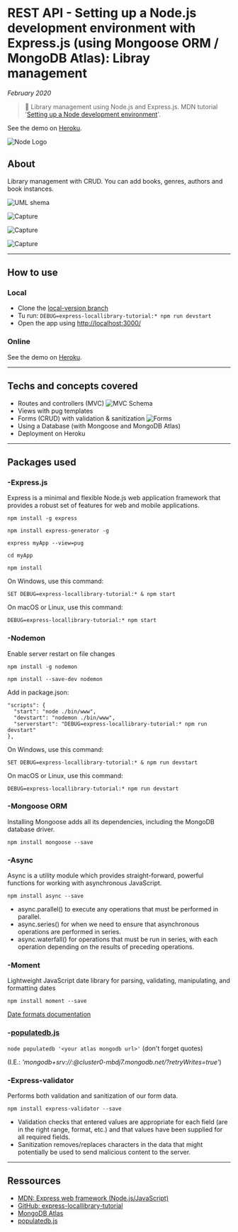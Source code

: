 # REST API - Setting up a Node.js development environment with Express.js (using Mongoose ORM / MongoDB Atlas): Libray management

*February 2020*

> 🔨 Library management using Node.js and Express.js. MDN tutorial '[Setting up a Node development environment](https://developer.mozilla.org/en-US/docs/Learn/Server-side/Express_Nodejs/development_environment)'.

See the demo on [Heroku]().

![Node Logo](readme-img/node-logo.jpg)

## About

Library management with CRUD. You can add books, genres, authors and book instances.

![UML shema](readme-img/mongoose_express.png)

![Capture](readme-img/capture-home.PNG)

![Capture](readme-img/capture-create.PNG)

![Capture](readme-img/capture-delete-update.PNG)

------------------

## How to use

### Local

- Clone the [local-version branch](https://github.com/Raigyo/express-locallibrary/tree/local-version)
- Tu run: `DEBUG=express-locallibrary-tutorial:* npm run devstart`
- Open the app using [http://localhost:3000/](http://localhost:3000/)

### Online

See the demo on [Heroku]().

------------------

## Techs and concepts covered

- Routes and controllers (MVC)
![MVC Schema](readme-img/mvc-express.png)
- Views with pug templates
- Forms (CRUD) with validation & sanitization
![Forms](readme-img/forms.png)
- Using a Database (with Mongoose and MongoDB Atlas)
- Deployment on Heroku

------------------

## Packages used

### -Express.js

Express is a minimal and flexible Node.js web application framework that provides a robust set of features for web and mobile applications.

~~~~
npm install -g express

npm install express-generator -g

express myApp --view=pug

cd myApp

npm install

~~~~
On Windows, use this command:

`SET DEBUG=express-locallibrary-tutorial:* & npm start`

On macOS or Linux, use this command:

`DEBUG=express-locallibrary-tutorial:* npm start`

### -Nodemon

Enable server restart on file changes

~~~~
npm install -g nodemon

npm install --save-dev nodemon

~~~~

Add in package.json:

~~~~
"scripts": {
  "start": "node ./bin/www",
  "devstart": "nodemon ./bin/www",
  "serverstart": "DEBUG=express-locallibrary-tutorial:* npm run devstart"
},
~~~~

On Windows, use this command:

`SET DEBUG=express-locallibrary-tutorial:* & npm run devstart`

On macOS or Linux, use this command:

`DEBUG=express-locallibrary-tutorial:* npm run devstart`

### -Mongoose ORM

Installing Mongoose adds all its dependencies, including the MongoDB database driver.

`npm install mongoose --save`

### -Async

Async is a utility module which provides straight-forward, powerful functions for working with asynchronous JavaScript.

`npm install async --save`

- async.parallel() to execute any operations that must be performed in parallel.
- async.series() for when we need to ensure that asynchronous operations are performed in series.
- async.waterfall() for operations that must be run in series, with each operation depending on the results of preceding operations.

### -Moment

Lightweight JavaScript date library for parsing, validating, manipulating, and formatting dates

`npm install moment --save`

[Date formats documentation](https://momentjs.com/docs/#/displaying/)

### -[populatedb.js](https://raw.githubusercontent.com/hamishwillee/express-locallibrary-tutorial/master/populatedb.js)

`node populatedb '<your atlas mongodb url>'` (don't forget quotes)

(I.E.: *'mongodb+srv://<user>:<password>@cluster0-mbdj7.mongodb.net/<db-name>?retryWrites=true'*)

### -Express-validator

Performs both validation and sanitization of our form data.

`npm install express-validator --save`

- Validation checks that entered values are appropriate for each field (are in the right range, format, etc.) and that values have been supplied for all required fields.
- Sanitization removes/replaces characters in the data that might potentially be used to send malicious content to the server.

------------------

## Ressources

- [MDN: Express web framework (Node.js/JavaScript)](https://developer.mozilla.org/en-US/docs/Learn/Server-side/Express_Nodejs)
- [GitHub: express-locallibrary-tutorial](https://github.com/mdn/express-locallibrary-tutorial)
- [MongoDB Atlas](https://www.mongodb.com/cloud/atlas)
- [populatedb.js](https://raw.githubusercontent.com/hamishwillee/express-locallibrary-tutorial/master/populatedb.js)
